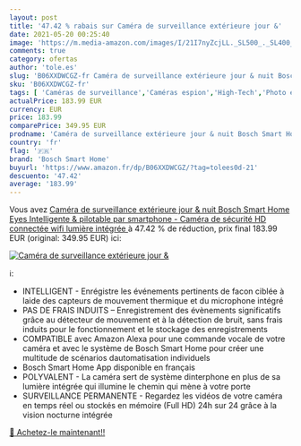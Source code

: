 ```yaml
---
layout: post
title: '47.42 % rabais sur Caméra de surveillance extérieure jour &'
date: 2021-05-20 00:25:40
image: 'https://m.media-amazon.com/images/I/21I7nyZcjLL._SL500_._SL400_.jpg'
comments: true
category: ofertas
author: 'tole.es'
slug: 'B06XXDWCGZ-fr Caméra de surveillance extérieure jour & nuit Bosch Smart...'
sku: 'B06XXDWCGZ-fr'
tags: [ 'Caméras de surveillance','Caméras espion','High-Tech','Photo et caméscopes','bosch smart home', ]
actualPrice: 183.99 EUR
currency: EUR
price: 183.99
comparePrice: 349.95 EUR
prodname: 'Caméra de surveillance extérieure jour & nuit Bosch Smart Home Eyes  Intelligente & pilotable par smartphone - Caméra de sécurité HD connectée wifi  lumière intégrée '
country: 'fr'
flag: '🇫🇷'
brand: 'Bosch Smart Home'
buyurl: 'https://www.amazon.fr/dp/B06XXDWCGZ/?tag=tolees0d-21'
descuento: '47.42'
average: '183.99'
---
```


Vous avez [Caméra de surveillance extérieure jour & nuit Bosch Smart Home Eyes  Intelligente & pilotable par smartphone - Caméra de sécurité HD connectée wifi  lumière intégrée ](https://www.amazon.fr/dp/B06XXDWCGZ/?tag=tolees0d-21)  à  47.42 % de réduction, prix final  183.99 EUR (original: 349.95 EUR) ici:

[![Caméra de surveillance extérieure jour &](https://m.media-amazon.com/images/I/21I7nyZcjLL._SL500_._SL400_.jpg)](https://www.amazon.fr/dp/B06XXDWCGZ/?tag=tolees0d-21)

ℹ️:

- INTELLIGENT - Enrégistre les événements pertinents de facon ciblée à laide des capteurs de mouvement thermique et du microphone intégré
- PAS DE FRAIS INDUITS – Enregistrement des évènements significatifs grâce au détecteur de mouvement et à la détection de bruit, sans frais induits pour le fonctionnement et le stockage des enregistrements
- COMPATIBLE avec Amazon Alexa pour une commande vocale de votre caméra et avec le système de Bosch Smart Home pour créer une multitude de scénarios dautomatisation individuels
- Bosch Smart Home App disponible en français
- POLYVALENT - La caméra sert de système dinterphone en plus de sa lumière intégrée qui illumine le chemin qui mène à votre porte
- SURVEILLANCE PERMANENTE - Regardez les vidéos de votre caméra en temps réel ou stockés en mémoire (Full HD) 24h sur 24 grâce à la vision nocturne intégrée

[🛒 Achetez-le maintenant!!](https://www.amazon.fr/dp/B06XXDWCGZ/?tag=tolees0d-21)
